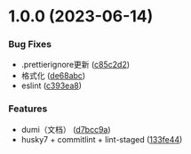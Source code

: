 # 1.0.0 (2023-06-14)


### Bug Fixes

* .prettierignore更新 ([c85c2d2](https://github.com/ytJoinNow/react-component-template/commit/c85c2d2e4b773a79c9ce93c981a81e60982b6c82))
* 格式化 ([de68abc](https://github.com/ytJoinNow/react-component-template/commit/de68abcba35908852ce730d257e55c6600828d32))
* eslint ([c393ea8](https://github.com/ytJoinNow/react-component-template/commit/c393ea8346535891200d672512ad37f5b321ea2c))


### Features

* dumi（文档） ([d7bcc9a](https://github.com/ytJoinNow/react-component-template/commit/d7bcc9a79cfbca8db0944046ffea6ba9fff8ae3a))
* husky7 + commitlint + lint-staged ([133fe44](https://github.com/ytJoinNow/react-component-template/commit/133fe4486e1aee0fe9e18be6887474db83719a39))



